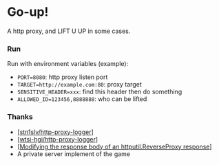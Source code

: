 # Go-up!

A http proxy, and LIFT U UP in some cases.

### Run

Run with environment variables (example):

- `PORT=8080`: http proxy listen port
- `TARGET=http://example.com:80`: proxy target
- `SENSITIVE_HEADER=xxx`: find this header then do something
- `ALLOWED_ID=123456,8888888`: who can be lifted

### Thanks

- [[stn1slv/http-proxy-logger]](https://github.com/stn1slv/http-proxy-logger)
- [[wtsi-hgi/http-proxy-logger]](https://github.com/wtsi-hgi/http-proxy-logger)
- [[Modifying the response body of an httputil.ReverseProxy response]](https://www.jvt.me/posts/2024/06/25/modify-go-reverseproxy-response/)
- A private server implement of the game
